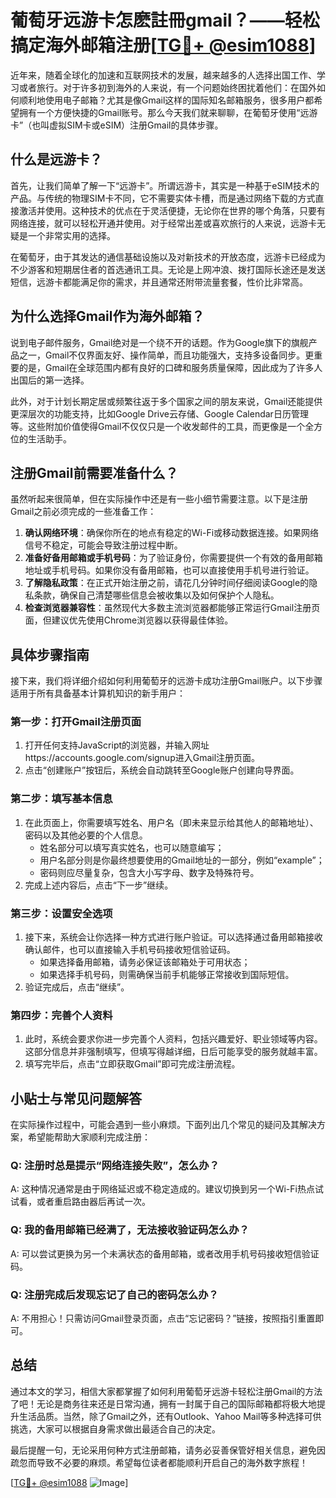 # 葡萄牙远游卡怎麽註冊gmail？——轻松搞定海外邮箱注册[[TG💪+ @esim1088](https://t.me/s/esim1088)]

近年来，随着全球化的加速和互联网技术的发展，越来越多的人选择出国工作、学习或者旅行。对于许多初到海外的人来说，有一个问题始终困扰着他们：在国外如何顺利地使用电子邮箱？尤其是像Gmail这样的国际知名邮箱服务，很多用户都希望拥有一个方便快捷的Gmail账号。那么今天我们就来聊聊，在葡萄牙使用“远游卡”（也叫虚拟SIM卡或eSIM）注册Gmail的具体步骤。

## 什么是远游卡？

首先，让我们简单了解一下“远游卡”。所谓远游卡，其实是一种基于eSIM技术的产品。与传统的物理SIM卡不同，它不需要实体卡槽，而是通过网络下载的方式直接激活并使用。这种技术的优点在于灵活便捷，无论你在世界的哪个角落，只要有网络连接，就可以轻松开通并使用。对于经常出差或喜欢旅行的人来说，远游卡无疑是一个非常实用的选择。

在葡萄牙，由于其发达的通信基础设施以及对新技术的开放态度，远游卡已经成为不少游客和短期居住者的首选通讯工具。无论是上网冲浪、拨打国际长途还是发送短信，远游卡都能满足你的需求，并且通常还附带流量套餐，性价比非常高。

## 为什么选择Gmail作为海外邮箱？

说到电子邮件服务，Gmail绝对是一个绕不开的话题。作为Google旗下的旗舰产品之一，Gmail不仅界面友好、操作简单，而且功能强大，支持多设备同步。更重要的是，Gmail在全球范围内都有良好的口碑和服务质量保障，因此成为了许多人出国后的第一选择。

此外，对于计划长期定居或频繁往返于多个国家之间的朋友来说，Gmail还能提供更深层次的功能支持，比如Google Drive云存储、Google Calendar日历管理等。这些附加价值使得Gmail不仅仅只是一个收发邮件的工具，而更像是一个全方位的生活助手。

## 注册Gmail前需要准备什么？

虽然听起来很简单，但在实际操作中还是有一些小细节需要注意。以下是注册Gmail之前必须完成的一些准备工作：

1. **确认网络环境**：确保你所在的地点有稳定的Wi-Fi或移动数据连接。如果网络信号不稳定，可能会导致注册过程中断。
2. **准备好备用邮箱或手机号码**：为了验证身份，你需要提供一个有效的备用邮箱地址或手机号码。如果你没有备用邮箱，也可以直接使用手机号进行验证。
3. **了解隐私政策**：在正式开始注册之前，请花几分钟时间仔细阅读Google的隐私条款，确保自己清楚哪些信息会被收集以及如何保护个人隐私。
4. **检查浏览器兼容性**：虽然现代大多数主流浏览器都能够正常运行Gmail注册页面，但建议优先使用Chrome浏览器以获得最佳体验。

## 具体步骤指南

接下来，我们将详细介绍如何利用葡萄牙的远游卡成功注册Gmail账户。以下步骤适用于所有具备基本计算机知识的新手用户：

### 第一步：打开Gmail注册页面

1. 打开任何支持JavaScript的浏览器，并输入网址https://accounts.google.com/signup进入Gmail注册页面。
2. 点击“创建账户”按钮后，系统会自动跳转至Google账户创建向导界面。

### 第二步：填写基本信息

1. 在此页面上，你需要填写姓名、用户名（即未来显示给其他人的邮箱地址）、密码以及其他必要的个人信息。
   - 姓名部分可以填写真实姓名，也可以随意编写；
   - 用户名部分则是你最终想要使用的Gmail地址的一部分，例如“example”；
   - 密码则应尽量复杂，包含大小写字母、数字及特殊符号。
2. 完成上述内容后，点击“下一步”继续。

### 第三步：设置安全选项

1. 接下来，系统会让你选择一种方式进行账户验证。可以选择通过备用邮箱接收确认邮件，也可以直接输入手机号码接收短信验证码。
   - 如果选择备用邮箱，请务必保证该邮箱处于可用状态；
   - 如果选择手机号码，则需确保当前手机能够正常接收到国际短信。
2. 验证完成后，点击“继续”。

### 第四步：完善个人资料

1. 此时，系统会要求你进一步完善个人资料，包括兴趣爱好、职业领域等内容。这部分信息并非强制填写，但填写得越详细，日后可能享受的服务就越丰富。
2. 填写完毕后，点击“立即获取Gmail”即可完成注册流程。

## 小贴士与常见问题解答

在实际操作过程中，可能会遇到一些小麻烦。下面列出几个常见的疑问及其解决方案，希望能帮助大家顺利完成注册：

### Q: 注册时总是提示“网络连接失败”，怎么办？
A: 这种情况通常是由于网络延迟或不稳定造成的。建议切换到另一个Wi-Fi热点试试看，或者重启路由器后再试一次。

### Q: 我的备用邮箱已经满了，无法接收验证码怎么办？
A: 可以尝试更换为另一个未满状态的备用邮箱，或者改用手机号码接收短信验证码。

### Q: 注册完成后发现忘记了自己的密码怎么办？
A: 不用担心！只需访问Gmail登录页面，点击“忘记密码？”链接，按照指引重置即可。

## 总结

通过本文的学习，相信大家都掌握了如何利用葡萄牙远游卡轻松注册Gmail的方法了吧！无论是商务往来还是日常沟通，拥有一封属于自己的国际邮箱都将极大地提升生活品质。当然，除了Gmail之外，还有Outlook、Yahoo Mail等多种选择可供挑选，大家可以根据自身需求做出最适合自己的决定。

最后提醒一句，无论采用何种方式注册邮箱，请务必妥善保管好相关信息，避免因疏忽而导致不必要的麻烦。希望每位读者都能顺利开启自己的海外数字旅程！

[[TG💪+ @esim1088](https://t.me/s/esim1088) ![Image](https://i.postimg.cc/4NQfJmqS/Snipaste-2025-05-13-00-14-12.png)]